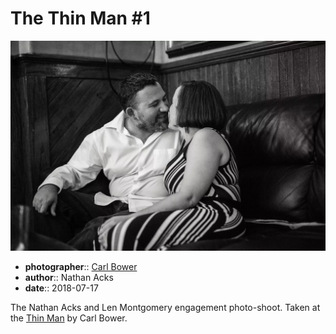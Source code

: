 # The Thin Man \#1

![Nathan and Len sitting in the back corner of the Thin Man](assets/2018-07-17-set-1-the-thin-man-01.webp)

* **photographer**:: [Carl Bower](https://carlbowerphotos.com)  
* **author**:: Nathan Acks  
* **date**:: 2018-07-17

The Nathan Acks and Len Montgomery engagement photo-shoot. Taken at the [Thin Man](http://www.thinmantavern.com) by Carl Bower.
